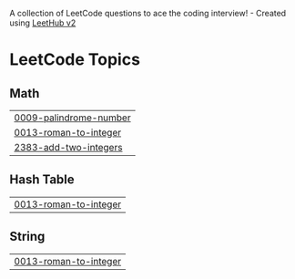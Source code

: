 A collection of LeetCode questions to ace the coding interview! - Created using [LeetHub v2](https://github.com/arunbhardwaj/LeetHub-2.0)
<!---LeetCode Topics Start-->
# LeetCode Topics
## Math
|  |
| ------- |
| [0009-palindrome-number](https://github.com/Xz3122/-leetcode-solutions/tree/master/0009-palindrome-number) |
| [0013-roman-to-integer](https://github.com/Xz3122/-leetcode-solutions/tree/master/0013-roman-to-integer) |
| [2383-add-two-integers](https://github.com/Xz3122/-leetcode-solutions/tree/master/2383-add-two-integers) |
## Hash Table
|  |
| ------- |
| [0013-roman-to-integer](https://github.com/Xz3122/-leetcode-solutions/tree/master/0013-roman-to-integer) |
## String
|  |
| ------- |
| [0013-roman-to-integer](https://github.com/Xz3122/-leetcode-solutions/tree/master/0013-roman-to-integer) |
<!---LeetCode Topics End-->